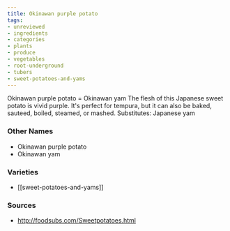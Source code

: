 ```yaml
---
title: Okinawan purple potato
tags:
- unreviewed
- ingredients
- categories
- plants
- produce
- vegetables
- root-underground
- tubers
- sweet-potatoes-and-yams
---
```

Okinawan purple potato = Okinawan yam The flesh of this Japanese sweet potato is vivid purple. It's perfect for tempura, but it can also be baked, sauteed, boiled, steamed, or mashed. Substitutes: Japanese yam

### Other Names

* Okinawan purple potato
* Okinawan yam

### Varieties

* [[sweet-potatoes-and-yams]]

### Sources
* http://foodsubs.com/Sweetpotatoes.html
